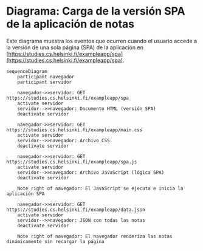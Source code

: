 # Diagrama: Carga de la versión SPA de la aplicación de notas

Este diagrama muestra los eventos que ocurren cuando el usuario accede a la versión de una sola página (SPA) de la aplicación en [https://studies.cs.helsinki.fi/exampleapp/spa](https://studies.cs.helsinki.fi/exampleapp/spa).

```mermaid
sequenceDiagram
    participant navegador
    participant servidor

    navegador->>servidor: GET https://studies.cs.helsinki.fi/exampleapp/spa
    activate servidor
    servidor-->>navegador: Documento HTML (versión SPA)
    deactivate servidor

    navegador->>servidor: GET https://studies.cs.helsinki.fi/exampleapp/main.css
    activate servidor
    servidor-->>navegador: Archivo CSS
    deactivate servidor

    navegador->>servidor: GET https://studies.cs.helsinki.fi/exampleapp/spa.js
    activate servidor
    servidor-->>navegador: Archivo JavaScript (lógica SPA)
    deactivate servidor

    Note right of navegador: El JavaScript se ejecuta e inicia la aplicación SPA

    navegador->>servidor: GET https://studies.cs.helsinki.fi/exampleapp/data.json
    activate servidor
    servidor-->>navegador: JSON con todas las notas
    deactivate servidor

    Note right of navegador: El navegador renderiza las notas dinámicamente sin recargar la página